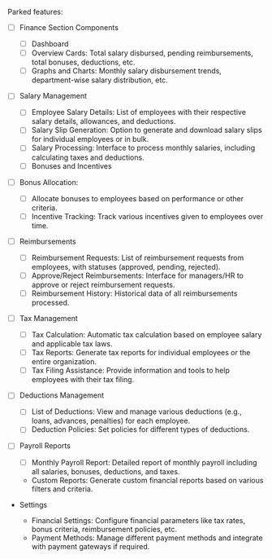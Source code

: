 Parked features:


- [ ] Finance Section Components 
    - [ ] Dashboard
    - [ ] Overview Cards: Total salary disbursed, pending reimbursements, total bonuses, deductions, etc.
    - [ ] Graphs and Charts: Monthly salary disbursement trends, department-wise salary distribution, etc.

- [ ]  Salary Management

    - [ ] Employee Salary Details: List of employees with their respective salary details, allowances, and deductions.
    - [ ] Salary Slip Generation: Option to generate and download salary slips for individual employees or in bulk.
    - [ ] Salary Processing: Interface to process monthly salaries, including calculating taxes and deductions.
    - [ ] Bonuses and Incentives

- [ ]  Bonus Allocation:
    - [ ] Allocate bonuses to employees based on performance or other criteria.
    - [ ] Incentive Tracking: Track various incentives given to employees over time.
  
- [ ]  Reimbursements

    - [ ] Reimbursement Requests: List of reimbursement requests from employees, with statuses (approved, pending, rejected).
    - [ ] Approve/Reject Reimbursements: Interface for managers/HR to approve or reject reimbursement requests.
    - [ ] Reimbursement History: Historical data of all reimbursements processed.

- [ ]  Tax Management

    - [ ] Tax Calculation: Automatic tax calculation based on employee salary and applicable tax laws.
    - [ ] Tax Reports: Generate tax reports for individual employees or the entire organization.
    - [ ] Tax Filing Assistance: Provide information and tools to help employees with their tax filing.

- [ ]  Deductions Management

    - [ ] List of Deductions: View and manage various deductions (e.g., loans, advances, penalties) for each employee.
    - [ ] Deduction Policies: Set policies for different types of deductions.

- [ ]  Payroll Reports

    - [ ] Monthly Payroll Report: Detailed report of monthly payroll including all salaries, bonuses, deductions, and taxes.

    - Custom Reports: Generate custom financial reports based on various filters and criteria.

- Settings

    - Financial Settings: Configure financial parameters like tax rates, bonus criteria, reimbursement policies, etc.
    - Payment Methods: Manage different payment methods and integrate with payment gateways if required.